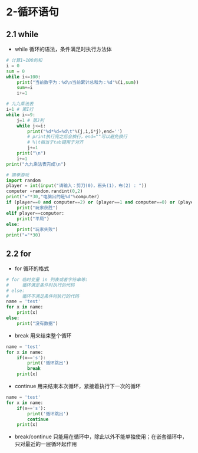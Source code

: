 # 2-循环语句

## 2.1 while

- while 循环的语法，条件满足时执行方法体

```python
# 计算1~100的和
i = 0
sum = 0
while i<=100:
    print("当前数字为：%d\n当前累计总和为：%d"%(i,sum))
    sum+=i
    i+=1
```

```python
# 九九乘法表
i=1 # 第I行
while i<=9:
    j=1 # 第J列
    while j<=i:
        print("%d*%d=%d\t"%(j,i,i*j),end='')
        # print执行完之后会换行，end=""可以避免换行
        # %\t相当于tab键用于对齐
        j+=1
    print("\n")
    i+=1
print("九九乘法表完成\n")
```

```python
# 猜拳游戏
import random
player = int(input("请输入：剪刀(0)，石头(1)，布(2) : "))
computer =random.randint(0,2)
print("="*30,"电脑出的是%d"%computer)
if (player==0 and computer==2) or (player==1 and computer==0) or (player==2 and computer==1):
    print("玩家获胜")
elif player==computer:
    print("平局")
else:
    print("玩家失败")
print("="*30)
```

## 2.2 for

- for 循环的格式

```python
# for 临时变量 in 列表或者字符串等:
#     循环满足条件时执行的代码
# else:
#     循环不满足条件时执行的代码
name = 'test'
for x in name:
    print(x)
else:
    print("没有数据")
```

- break 用来结束整个循环

```python
name = 'test'
for x in name:
    if(x=='s'):
        print('循环跳出')
        break
    print(x)
```

- continue 用来结束本次循环，紧接着执行下一次的循环

```python
name = 'test'
for x in name:
    if(x=='s'):
        print('循环跳出')
        continue
    print(x)
```

- break/continue 只能用在循环中，除此以外不能单独使用；在嵌套循环中，只对最近的一层循环起作用
